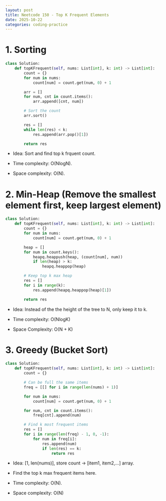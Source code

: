 ```yaml
---
layout: post
title: Neetcode 150 - Top K Frequent Elements
date: 2025-10-22
categories: coding-practice
---
```


# 1. Sorting

```python
class Solution:
    def topKFrequent(self, nums: List[int], k: int) -> List[int]:
        count = {}
        for num in nums:
            count[num] = count.get(num, 0) + 1

        arr = []
        for num, cnt in count.items():
            arr.append([cnt, num])

        # Sort the count
        arr.sort()

        res = []
        while len(res) < k:
            res.append(arr.pop()[1])

        return res
```

- Idea: Sort and find top k frquent count.

- Time complexity: O(NlogN).

- Space complexity: O(N).

# 2. Min-Heap (Remove the smallest element first, keep largest element)

```python
class Solution:
    def topKFrequent(self, nums: List[int], k: int) -> List[int]:
        count = {}
        for num in nums:
            count[num] = count.get(num, 0) + 1

        heap = []
        for num in count.keys():
            heapq.heappush(heap, (count[num], num))
            if len(heap) > k:
                heapq.heappop(heap)

        # Keep top k max heap
        res = []
        for i in range(k):
            res.append(heapq.heappop(heap)[1])

        return res

```

- Idea: Instead of the the height of the tree to N, only keep it to k.

- Time complexity: O(NlogK)

- Space Complexity: O(N + K)

# 3. Greedy (Bucket Sort)

```python
class Solution:
    def topKFrequent(self, nums: List[int], k: int) -> List[int]:
        count = {}

        # Can be full the same items
        freq = [[] for i in range(len(nums) + 1)]

        for num in nums:
            count[num] = count.get(num, 0) + 1

        for num, cnt in count.items():
            freq[cnt].append(num)

        # Find k most frequent items
        res = []
        for i in range(len(freq) - 1, 0, -1):
            for num in freq[i]:
                res.append(num)
                if len(res) == k:
                    return res

```

- Idea: [1, len(nums)], store count -> [item1, item2,...] array.

- Find the top k max frequent items here.

- Time complexity: O(N).

- Space complexity: O(N)

